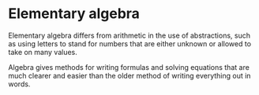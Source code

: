 # Elementary algebra


Elementary algebra differs from arithmetic in the use of abstractions, such as using letters to stand for numbers that are either unknown or allowed to take on many values.

Algebra gives methods for writing formulas and solving equations that are much clearer and easier than the older method of writing everything out in words.
